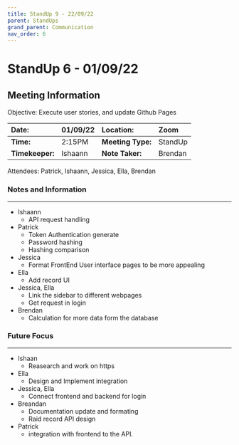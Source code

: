 ```yaml
---
title: StandUp 9 - 22/09/22
parent: StandUps
grand_parent: Communication
nav_order: 6
---
```

# StandUp 6 - 01/09/22
## Meeting Information

 Objective:	Execute user stories, and update Github Pages


| __Date:__         | 01/09/22      | __Location:__     | Zoom      |
|:------------------|:--------------|:------------------|:--------------|
| __Time:__         | 2:15PM        | __Meeting Type:__ | StandUp       |
| __Timekeeper:__   | Ishaann       | __Note Taker:__   | Brendan       |


Attendees:	Patrick, Ishaann, Jessica, Ella, Brendan


### __Notes and Information__
--------------------------------------------------------------------------------
- Ishaann
    - API request handling 
- Patrick
    - Token Authentication generate
    - Password hashing 
    - Hashing comparison 
- Jessica
    - Format FrontEnd User interface pages to be more appealing 
- Ella
    - Add record UI
- Jessica, Ella
    - Link the sidebar to different webpages 
    - Get request in login 
- Brendan
    - Calculation for more data form the database 

### __Future Focus__
--------------------------------------------------------------------------------
- Ishaan 
    - Reasearch and work on https 
- Ella 
    - Design and Implement integration  
- Jessica, Ella
    - Connect frontend and backend for login 
- Breandan 
    - Documentation update and formating  
    - Raid record API design 
- Patrick
    - integration with frontend to the API. 

&nbsp;
